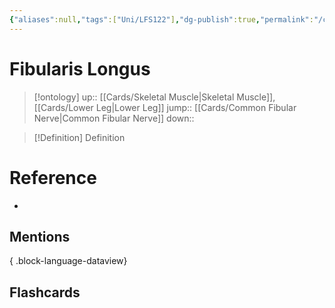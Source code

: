 ```yaml
---
{"aliases":null,"tags":["Uni/LFS122"],"dg-publish":true,"permalink":"/cards/fibularis-longus/","dgPassFrontmatter":true}
---
```


# Fibularis Longus

> [!ontology]
> up:: [[Cards/Skeletal Muscle\|Skeletal Muscle]], [[Cards/Lower Leg\|Lower Leg]]
> jump:: [[Cards/Common Fibular Nerve\|Common Fibular Nerve]]
> down:: 

> [!Definition] Definition
> 

# Reference
- 

## Mentions

{ .block-language-dataview}

## Flashcards
